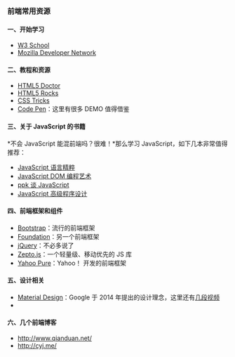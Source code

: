 
### 前端常用资源

#### 一、开始学习

* [W3 School](http://www.w3school.com.cn/)
* [Mozilla Developer Network](https://developer.mozilla.org/en-US/docs/Web)

#### 二、教程和资源

* [HTML5 Doctor](http://html5doctor.com/)
* [HTML5 Rocks](http://www.html5rocks.com/en/)
* [CSS Tricks](http://css-tricks.com/)
* [Code Pen](http://codepen.io/)：这里有很多 DEMO 值得借鉴

#### 三、关于 JavaScript 的书籍

*不会 JavaScript 能混前端吗？很难！*那么学习 JavaScript，如下几本非常值得推荐：

* [JavaScript 语言精粹](http://book.douban.com/subject/3590768/)
* [JavaScript DOM 编程艺术](http://book.douban.com/subject/6038371/)
* [ppk 谈 JavaScript](http://book.douban.com/subject/3022779/)
* [JavaScript 高级程序设计](http://book.douban.com/subject/10546125/)

#### 四、前端框架和组件

* [Bootstrap]()：流行的前端框架
* [Foundation](http://foundation.zurb.com/)：另一个前端框架
* [jQuery](http://api.jquery.com/)：不必多说了
* [Zepto.js](http://zeptojs.com/)：一个轻量级、移动优先的 JS 库
* [Yahoo Pure](http://purecss.io/)：Yahoo！ 开发的前端框架

#### 五、设计相关

* [Material Design](http://design.1sters.com/)：Google 于 2014 年提出的设计理念，这里还有[几段视频](http://www.zhihu.com/question/24276657/answer/28257441)
* 

#### 六、几个前端博客

* http://www.qianduan.net/
* http://cyj.me/